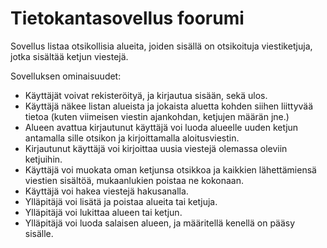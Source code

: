 # Tietokantasovellus foorumi

Sovellus listaa otsikollisia alueita, joiden sisällä on otsikoituja viestiketjuja, jotka sisältää ketjun viestejä.

Sovelluksen ominaisuudet:

* Käyttäjät voivat rekisteröityä, ja kirjautua sisään, sekä ulos.
* Käyttäjä näkee listan alueista ja jokaista aluetta kohden siihen liittyvää tietoa (kuten viimeisen viestin ajankohdan, ketjujen määrän jne.)
* Alueen avattua kirjautunut käyttäjä voi luoda alueelle uuden ketjun antamalla sille otsikon ja kirjoittamalla aloitusviestin.
* Kirjautunut käyttäjä voi kirjoittaa uusia viestejä olemassa oleviin ketjuihin.
* Käyttäjä voi muokata oman ketjunsa otsikkoa ja kaikkien lähettämiensä viestien sisältöä, mukaanlukien poistaa ne kokonaan.
* Käyttäjä voi hakea viestejä hakusanalla.
* Ylläpitäjä voi lisätä ja poistaa alueita tai ketjuja.
* Ylläpitäjä voi lukittaa alueen tai ketjun.
* Ylläpitäjä voi luoda salaisen alueen, ja määritellä kenellä on pääsy sisälle.